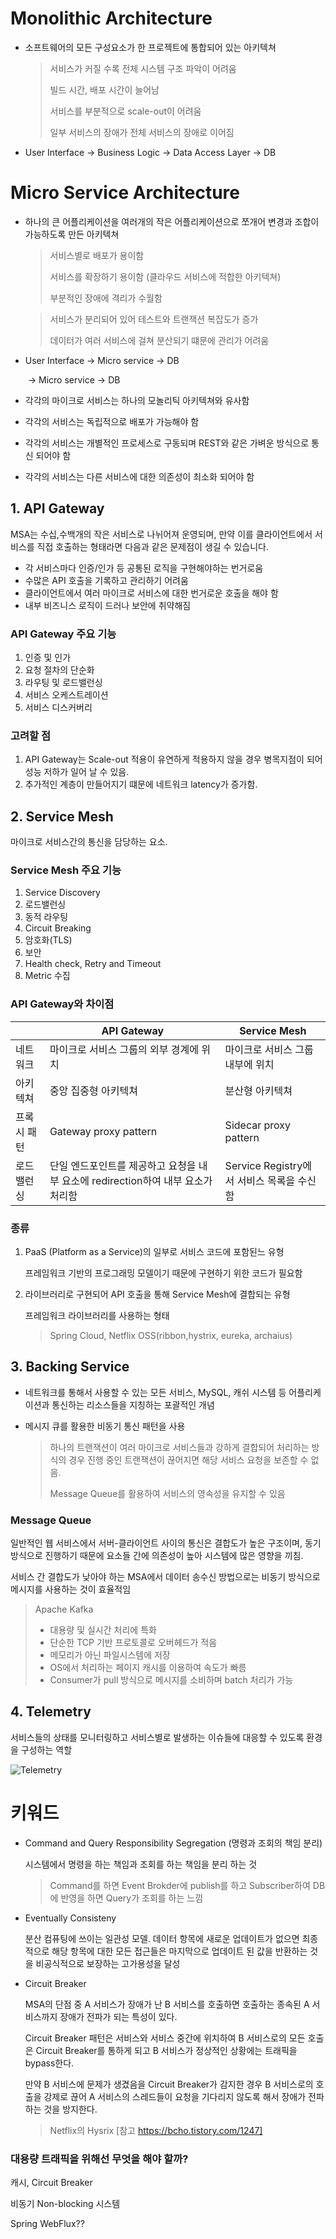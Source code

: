 # Monolithic Architecture

- 소프트웨어의 모든 구성요소가 한 프로젝트에 통합되어 있는 아키텍쳐

  > 서비스가 커질 수록 전체 시스템 구조 파악이 어려움
  >
  > 빌드 시간, 배포 시간이 늘어남
  >
  > 서비스를 부분적으로 scale-out이 어려움
  >
  > 일부 서비스의 장애가 전체 서비스의 장애로 이어짐

- User Interface -> Business Logic -> Data Access Layer -> DB



# Micro Service Architecture

- 하나의 큰 어플리케이션을 여러개의 작은 어플리케이션으로 쪼개어 변경과 조합이 가능하도록 만든 아키텍쳐

  > 서비스별로 배포가 용이함
  >
  > 서비스를 확장하기 용이함 (클라우드 서비스에 적합한 아키텍쳐)
  >
  > 부분적인 장애에 격리가 수월함

  > 서비스가 분리되어 있어 테스트와 트랜잭션 복잡도가 증가
  >
  > 데이터가 여러 서비스에 걸쳐 분산되기 떄문에 관리가 어려움

- User Interface -> Micro service  -> DB

  ​							-> Micro service -> DB

- 각각의 마이크로 서비스는 하나의 모놀리틱 아키텍쳐와 유사함

- 각각의 서비스는 독립적으로 배포가 가능해야 함

- 각각의 서비스는 개별적인 프로세스로 구동되며 REST와 같은 가벼운 방식으로 통신 되어야 함

- 각각의 서비스는 다른 서비스에 대한 의존성이 최소화 되어야 함



## 1. API Gateway

MSA는 수십,수백개의 작은 서비스로 나뉘어져 운영되며, 만약 이를 클라이언트에서 서비스를 직접 호출하는 형태라면 다음과 같은 문제점이 생길 수 있습니다.

- 각 서비스마다 인증/인가 등 공통된 로직을 구현해야하는 번거로움
- 수많은 API 호출을 기록하고 관리하기 어려움
- 클라이언트에서 여러 마이크로 서비스에 대한 번거로운 호출을 해야 함
- 내부 비즈니스 로직이 드러나 보안에 취약해짐

### API Gateway 주요 기능

1. 인증 및 인가
2. 요청 절차의 단순화
3. 라우팅 및 로드밸런싱
4. 서비스 오케스트레이션
5. 서비스 디스커버리

### 고려할 점

1. API Gateway는 Scale-out 적용이 유연하게 적용하지 않을 경우 병목지점이 되어 성능 저하가 일어 날 수 있음.
2. 추가적인 계층이 만들어지기 떄문에 네트워크 latency가 증가함.



## 2. Service Mesh

마이크로 서비스간의 통신을 담당하는 요소. 

### Service Mesh 주요 기능

1. Service Discovery
2. 로드밸런싱
3. 동적 라우팅
4. Circuit Breaking
5. 암호화(TLS)
6. 보안
7. Health check, Retry and Timeout
8. Metric 수집

### API Gateway와 차이점

|  | API Gateway | Service Mesh |
| ---| ----------- | -------------- |
| 네트워크 | 마이크로 서비스 그룹의 외부 경계에 위치 | 마이크로 서비스 그룹 내부에 위치 |
| 아키텍쳐 | 중앙 집중형 아키텍쳐 | 분산형 아키텍쳐 |
| 프록시 패턴 | Gateway proxy pattern | Sidecar proxy pattern |
| 로드밸런싱 | 단일 엔드포인트를 제공하고 요청을 내부 요소에 redirection하여 내부 요소가 처리함 | Service Registry에서 서비스 목록을 수신함 |

### 종류

1. PaaS (Platform as a Service)의 일부로 서비스 코드에 포함된느 유형

   프레임워크 기반의 프로그래밍 모델이기 때문에 구현하기 위한 코드가 필요함

2. 라이브러리로 구현되어 API 호출을 통해 Service Mesh에 결합되는 유형

   프레임워크 라이브러리를 사용하는 형태

   > Spring Cloud, Netflix OSS(ribbon,hystrix, eureka, archaius)

## 3. Backing Service
- 네트워크를 통해서 사용할 수 있는 모든 서비스, MySQL, 캐쉬 시스템 등 어플리케이션과 통신하는 리소스들을 지칭하는 포괄적인 개념
- 메시지 큐를 활용한 비동기 통신 패턴을 사용

  > 하나의 트랜잭션이 여러 마이크로 서비스들과 강하게 결합되어 처리하는 방식의 경우 진행 중인 트랜잭션이 끊어지면 해당 서비스 요청을 보존할 수 없음.
  >
  > Message Queue를 활용하여 서비스의 영속성을 유지할 수 있음

### Message Queue

일반적인 웹 서비스에서 서버-클라이언트 사이의 통신은 결합도가 높은 구조이며, 동기방식으로 진행하기 때문에 요소들 간에 의존성이 높아 시스템에 많은 영향을 끼침.

서비스 간 결합도가 낮아야 하는 MSA에서 데이터 송수신 방법으로는 비동기 방식으로 메시지를 사용하는 것이 효율적임

> Apache Kafka
>
> - 대용량 및 실시간 처리에 특화
> - 단순한 TCP 기반 프로토콜로 오버헤드가 적음
> - 메모리가 아닌 파일시스템에 저장
> - OS에서 처리하는 페이지 캐시를 이용하여  속도가 빠름
> - Consumer가 pull 방식으로 메시지를 소비하며 batch 처리가 가능



## 4. Telemetry

서비스들의 상태를 모니터링하고 서비스별로 발생하는 이슈들에 대응할 수 있도록 환경을 구성하는 역할

![Telemetry](https://media.vlpt.us/post-images/tedigom/f29a6530-22d3-11ea-b7db-993b8ac645fc/Telemetry-.png)



# 키워드

- Command and Query Responsibility Segregation (명령과 조회의 책임 분리)

  시스템에서 명령을 하는 책임과 조회를 하는 책임을 분리 하는 것

  > Command를 하면 Event Brokder에 publish를 하고 Subscriber하여 DB에 반영을 하면 Query가 조회를 하는 느낌

- Eventually Consisteny

  분산 컴퓨팅에 쓰이는 일관성 모델. 데이터 항목에 새로운 업데이트가 없으면 최종적으로 해당 항목에 대한 모든 접근들은 마지막으로 업데이트 된 값을 반환하는 것을 비공식적으로 보장하는 고가용성을 달성

- Circuit Breaker

  MSA의 단점 중 A 서비스가 장애가 난 B 서비스를 호출하면 호출하는 종속된 A 서비스까지 장애가 전파가 되는 특성이 있다.

  Circuit Breaker 패턴은 서비스와 서비스 중간에 위치하여 B 서비스로의 모든 호출은 Circuit Breaker를 통하게 되고 B 서비스가 정상적인 상황에는 트래픽을 bypass한다. 

  만약 B 서비스에 문제가 생겼음을 Circuit Breaker가 감지한 경우 B 서비스로의 호출을 강제로 끊어 A  서비스의 스레드들이 요청을 기다리지 않도록 해서 장애가 전파하는 것을 방지한다.

  > Netflix의 Hysrix [참고 https://bcho.tistory.com/1247]





### 대용량 트래픽을 위해선 무엇을 해야 할까?

캐시, Circuit Breaker

비동기 Non-blocking 시스템

Spring WebFlux??